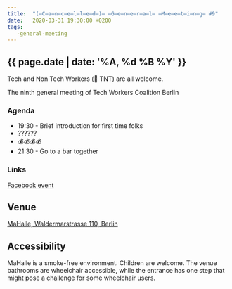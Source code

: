 ```yaml
---
title:  "(̶C̶a̶n̶c̶e̶l̶l̶e̶d̶)̶ ̶G̶e̶n̶e̶r̶a̶l̶ ̶M̶e̶e̶t̶i̶n̶g̶ #9"
date:   2020-03-31 19:30:00 +0200
tags:
   -general-meeting
---
```


## {{ page.date | date: '%A, %d %B %Y' }}

Tech and Non Tech Workers (🧨 TNT) are all welcome.  

The ninth general meeting of Tech Workers Coalition Berlin

### Agenda

* 19:30 - Brief introduction for first time folks
* ??????
* 💰💰💰💰
* 21:30 - Go to a bar together

### Links

[Facebook event](https://www.facebook.com/events/206723294008260/)

## Venue

[MaHalle, Waldermarstrasse 110, Berlin](https://www.google.com/maps/place/Waldemarstra%C3%9Fe+110,+10997+Berlin/@52.5009706,13.4261441,17z/data=!3m1!4b1!4m5!3m4!1s0x47a84e4a74a963c9:0xebecab80999c346d!8m2!3d52.5009674!4d13.4283381)

## Accessibility

MaHalle is a smoke-free environment. Children are welcome. The venue bathrooms are wheelchair accessible, while the entrance has one step that might pose a challenge for some wheelchair users.
